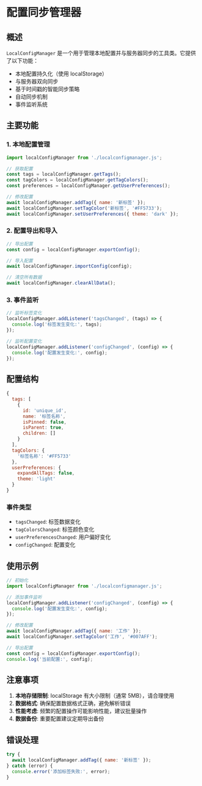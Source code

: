 # 配置同步管理器

## 概述

`LocalConfigManager` 是一个用于管理本地配置并与服务器同步的工具类。它提供了以下功能：

- 本地配置持久化（使用 localStorage）
- 与服务器双向同步
- 基于时间戳的智能同步策略
- 自动同步机制
- 事件监听系统

## 主要功能

### 1. 本地配置管理

```javascript
import localConfigManager from './localconfigmanager.js';

// 获取配置
const tags = localConfigManager.getTags();
const tagColors = localConfigManager.getTagColors();
const preferences = localConfigManager.getUserPreferences();

// 修改配置
await localConfigManager.addTag({ name: '新标签' });
await localConfigManager.setTagColor('新标签', '#FF5733');
await localConfigManager.setUserPreferences({ theme: 'dark' });
```

### 2. 配置导出和导入

```javascript
// 导出配置
const config = localConfigManager.exportConfig();

// 导入配置
await localConfigManager.importConfig(config);

// 清空所有数据
await localConfigManager.clearAllData();
```

### 3. 事件监听

```javascript
// 监听标签变化
localConfigManager.addListener('tagsChanged', (tags) => {
  console.log('标签发生变化:', tags);
});

// 监听配置变化
localConfigManager.addListener('configChanged', (config) => {
  console.log('配置发生变化:', config);
});
```

## 配置结构

```javascript
{
  tags: [
    {
      id: 'unique_id',
      name: '标签名称',
      isPinned: false,
      isParent: true,
      children: []
    }
  ],
  tagColors: {
    '标签名称': '#FF5733'
  },
  userPreferences: {
    expandAllTags: false,
    theme: 'light'
  }
}
```

### 事件类型

- `tagsChanged`: 标签数据变化
- `tagColorsChanged`: 标签颜色变化
- `userPreferencesChanged`: 用户偏好变化
- `configChanged`: 配置变化

## 使用示例

```javascript
// 初始化
import localConfigManager from './localconfigmanager.js';

// 添加事件监听
localConfigManager.addListener('configChanged', (config) => {
  console.log('配置发生变化:', config);
});

// 修改配置
await localConfigManager.addTag({ name: '工作' });
await localConfigManager.setTagColor('工作', '#007AFF');

// 导出配置
const config = localConfigManager.exportConfig();
console.log('当前配置:', config);
```

## 注意事项

1. **本地存储限制**: localStorage 有大小限制（通常 5MB），请合理使用
2. **数据格式**: 确保配置数据格式正确，避免解析错误
3. **性能考虑**: 频繁的配置操作可能影响性能，建议批量操作
4. **数据备份**: 重要配置建议定期导出备份

## 错误处理

```javascript
try {
  await localConfigManager.addTag({ name: '新标签' });
} catch (error) {
  console.error('添加标签失败:', error);
}
```